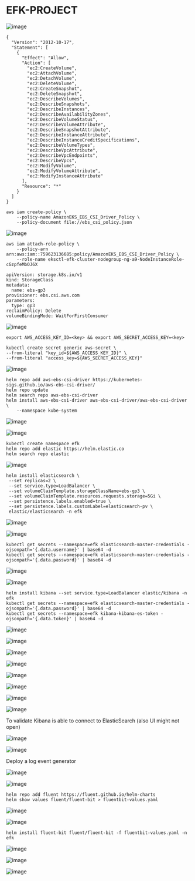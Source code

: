 # EFK-PROJECT


![image](https://github.com/user-attachments/assets/3f534e5a-14fa-47d7-9e73-37ecb2e073e6)

```
{
  "Version": "2012-10-17",
  "Statement": [
    {
      "Effect": "Allow",
      "Action": [
        "ec2:CreateVolume",
        "ec2:AttachVolume",
        "ec2:DetachVolume",
        "ec2:DeleteVolume",
        "ec2:CreateSnapshot",
        "ec2:DeleteSnapshot",
        "ec2:DescribeVolumes",
        "ec2:DescribeSnapshots",
        "ec2:DescribeInstances",
        "ec2:DescribeAvailabilityZones",
        "ec2:DescribeVolumeStatus",
        "ec2:DescribeVolumeAttribute",
        "ec2:DescribeSnapshotAttribute",
        "ec2:DescribeInstanceAttribute",
        "ec2:DescribeInstanceCreditSpecifications",
        "ec2:DescribeVolumeTypes",
        "ec2:DescribeVpcAttribute",
        "ec2:DescribeVpcEndpoints",
        "ec2:DescribeVpcs",
        "ec2:ModifyVolume",
        "ec2:ModifyVolumeAttribute",
        "ec2:ModifyInstanceAttribute"
      ],
      "Resource": "*"
    }
  ]
}
```

```
aws iam create-policy \
    --policy-name AmazonEKS_EBS_CSI_Driver_Policy \
    --policy-document file://ebs_csi_policy.json
```

![image](https://github.com/user-attachments/assets/b0dcd4e2-0b72-476b-9180-df272ecd3d53)



```
aws iam attach-role-policy \
    --policy-arn arn:aws:iam::759623136685:policy/AmazonEKS_EBS_CSI_Driver_Policy \
    --role-name eksctl-efk-cluster-nodegroup-ng-a9-NodeInstanceRole-cGzpfeMbOJ6X
```

```
apiVersion: storage.k8s.io/v1
kind: StorageClass
metadata:
  name: ebs-gp3
provisioner: ebs.csi.aws.com
parameters:
  type: gp3
reclaimPolicy: Delete
volumeBindingMode: WaitForFirstConsumer
```

![image](https://github.com/user-attachments/assets/9dad9913-3707-4686-87e0-55e4ec19aefb)

```
export AWS_ACCESS_KEY_ID=<key> && export AWS_SECRET_ACCESS_KEY=<key>

kubectl create secret generic aws-secret \
--from-literal "key_id=${AWS_ACCESS_KEY_ID}" \
--from-literal "access_key=${AWS_SECRET_ACCESS_KEY}"
```

![image](https://github.com/user-attachments/assets/424920bf-1521-4c3b-8974-b22293e2fc30)

```
helm repo add aws-ebs-csi-driver https://kubernetes-sigs.github.io/aws-ebs-csi-driver/
helm repo update
helm search repo aws-ebs-csi-driver
helm install aws-ebs-csi-driver aws-ebs-csi-driver/aws-ebs-csi-driver \
    --namespace kube-system
```

![image](https://github.com/user-attachments/assets/06fe713d-2346-46bc-a9d1-41f5f916d734)

![image](https://github.com/user-attachments/assets/b449a164-e14a-4e8b-b494-34f0fcd4bca4)


```
kubectl create namespace efk
helm repo add elastic https://helm.elastic.co
helm search repo elastic
```

![image](https://github.com/user-attachments/assets/cbd10d22-cdbc-48d4-ab8f-99ebc362e576)

```
helm install elasticsearch \
 --set replicas=2 \
 --set service.type=LoadBalancer \
 --set volumeClaimTemplate.storageClassName=ebs-gp3 \
 --set volumeClaimTemplate.resources.requests.storage=5Gi \
 --set persistence.labels.enabled=true \
 --set persistence.labels.customLabel=elasticsearch-pv \
 elastic/elasticsearch -n efk
```

![image](https://github.com/user-attachments/assets/9b8dabd3-130f-4809-9dfe-8716b508ac40)

![image](https://github.com/user-attachments/assets/6c23f4fe-ed07-4ba4-8269-29ecd119060d)

```
kubectl get secrets --namespace=efk elasticsearch-master-credentials -ojsonpath='{.data.username}' | base64 -d
kubectl get secrets --namespace=efk elasticsearch-master-credentials -ojsonpath='{.data.password}' | base64 -d
```

![image](https://github.com/user-attachments/assets/2d3d757a-c9c7-447c-b2fe-d9d733e0cdb6)

![image](https://github.com/user-attachments/assets/a8dc2e5b-d6bd-4471-8614-15aa7eb4c240)

```
helm install kibana --set service.type=LoadBalancer elastic/kibana -n efk
kubectl get secrets --namespace=efk elasticsearch-master-credentials -ojsonpath='{.data.password}' | base64 -d
kubectl get secrets --namespace=efk kibana-kibana-es-token -ojsonpath='{.data.token}' | base64 -d

```
![image](https://github.com/user-attachments/assets/4714d44e-35a0-4532-ada1-f5f5870b4b39)

![image](https://github.com/user-attachments/assets/582a49c2-99f5-4433-80b2-f77114bad765)

![image](https://github.com/user-attachments/assets/d775383f-53c0-4ce2-9146-9f683647d1e7)

![image](https://github.com/user-attachments/assets/6599cb23-f235-4f08-88b8-3c09a519dbea)

![image](https://github.com/user-attachments/assets/5e575d6c-5913-4e3b-888c-10b81715ea0b)

![image](https://github.com/user-attachments/assets/480eb211-3382-4fb6-ab79-1b3ca98c14c6)

![image](https://github.com/user-attachments/assets/0f2f9551-c69c-445e-bf79-61bc24018281)

![image](https://github.com/user-attachments/assets/dc63df4f-93f3-4ee3-b509-b7d02eb66e7c)

To validate Kibana is able to connect to ElasticSearch (also UI might not open)

![image](https://github.com/user-attachments/assets/634664ff-9553-4c27-978e-1117c34f83cf)

![image](https://github.com/user-attachments/assets/23423c67-32d6-4eb8-899f-0d806ea400e2)


Deploy a log event generator

![image](https://github.com/user-attachments/assets/9dc839be-5ccd-4e43-afc2-9998cf2d94fe)

![image](https://github.com/user-attachments/assets/e35b8d09-3399-44a7-80b6-3295ced5a5fe)


```
helm repo add fluent https://fluent.github.io/helm-charts
helm show values fluent/fluent-bit > fluentbit-values.yaml
```

![image](https://github.com/user-attachments/assets/046991c5-5a06-4a2f-88cf-69cbb50cb1bd)

![image](https://github.com/user-attachments/assets/f0ae7298-54aa-460f-a5f2-293602ef4e9d)


```
helm install fluent-bit fluent/fluent-bit -f fluentbit-values.yaml -n efk
```

![image](https://github.com/user-attachments/assets/6e06a115-1d66-4e76-b149-2587d8e23d0f)

![image](https://github.com/user-attachments/assets/5cabcc02-5b3f-49cd-87a7-6d23463111b9)

![image](https://github.com/user-attachments/assets/f4fad6f0-3ac9-4cf9-a7bc-3ade423c2ed5)





























